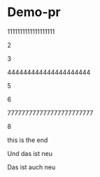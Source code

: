 # Demo-pr
1111111111111111111

2

3

444444444444444444444

5

6

777777777777777777777777

8

this is the end

Und das ist neu

Das ist auch neu
